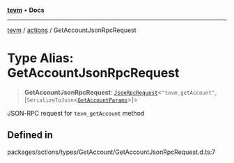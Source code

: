 [**tevm**](../../README.md) • **Docs**

***

[tevm](../../modules.md) / [actions](../README.md) / GetAccountJsonRpcRequest

# Type Alias: GetAccountJsonRpcRequest

> **GetAccountJsonRpcRequest**: [`JsonRpcRequest`](../../index/type-aliases/JsonRpcRequest.md)\<`"tevm_getAccount"`, [`SerializeToJson`\<[`GetAccountParams`](../../index/type-aliases/GetAccountParams.md)\>]\>

JSON-RPC request for `tevm_getAccount` method

## Defined in

packages/actions/types/GetAccount/GetAccountJsonRpcRequest.d.ts:7
